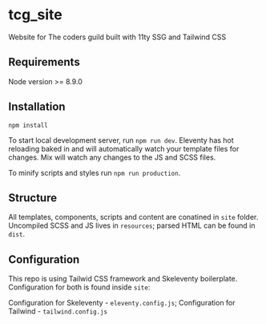 # tcg_site

Website for The coders guild built with 11ty SSG and Tailwind CSS

## Requirements

Node version >= 8.9.0

## Installation

```
npm install
```

To start local development server, run `npm run dev`.
Eleventy has hot reloading baked in and will automatically watch your template files for changes. Mix will watch any changes to the JS and SCSS files.

To minify scripts and styles run `npm run production`.

## Structure

All templates, components, scripts and content are conatined in `site` folder.
Uncompiled SCSS and JS lives in `resources`; parsed HTML can be found in `dist`.

## Configuration

This repo is using Tailwid CSS framework and Skeleventy boilerplate.
Configuration for both is found inside `site`:

Configuration for Skeleventy - `eleventy.config.js`;
Configuration for Tailwind - `tailwind.config.js`

